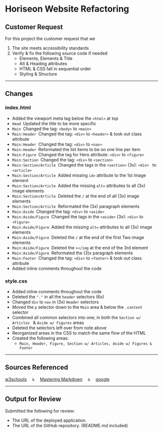 # Horiseon Website Refactoring

## Customer Request
For this project the customer request that we 

1. The site meets accessibility standards
2. Verify & fix the following source code if needed
    - Elements, Elements & Title
    - Alt & Heading attributes
    - HTML & CSS fall in sequential order
    - Styling & Structure
---

## Changes

### index.html
- Added the viewport meta tag below the `<html>` at top
- `Head `Updated the title to be more specific
- `Main `Changed the tag: `<body>` to `<main>`
- `Main:Header `Changed the tag: `<div>` to `<header>` & took out class attribute
- `Main:Header `Changed the tag: `<div>` to `<nav>`
- `Main:Header `Reformated the list items to be on one line per item
- `Main:Figure `Changed the tag for Hero attribute: `<div>` to `<figure>`
- `Main:Section `Changed the tag: `<div>` to `<section>`
- `Main:Section/Article `Changed the tags in the `<section>` (3x): `<div> ` to `<article>`
- `Main:Section/Article `Added missing `id=` attribute to the 1st image element
- `Main:Section/Article `Added the missing `alt=` attributes to all (3x) image elements
- `Main:Section/Article `Deleted the ` / ` at the end of all (3x) image elements
- `Main:Section/Article `Reformated the (3x) paragraph elements
- `Main:Aside `Changed the tag: `<div>` to `<aside>`
- `Main:Aside/Figure `Changed the tags in the `<aside>` (3x): `<div>` to `<Figure>`
- `Main:Aside/Figure `Added the missing `alt=` attributes to all (3x) image elements
- `Main:Aside/Figure `Deleted the ` / ` at the end of the first Two image elements
- `Main:Aside/Figure `Deleted the `></img` at the end of the 3rd element
- `Main:Aside/Figure `Reformated the (3)x paragraph elements
- `Main:Footer `Changed the tag: `<div>` to `<footer>` & took out class attribute
- Added inline comments throughout the code

### style.css
- Added inline comments throughout the code
- Deleted the `"."` in all the `header` selectors (6x)
- Changed `div` to `nav` in (3x) `Header` selectors
- Moved the `p` selector down to the `Main` area & below the `.content ` selector
- Combined all common selectors into one; in both the `Section w/ Articles ` & `Aside w/ Figures` areas
- Deleted the selectors left over from note above
- Reorganized areas in the CSS to match the same flow of the HTML
- Created the following areas:
    - `Main, Header, Figure, Section w/ Articles, Aside w/ Figures & Footer`
---

## Sources Referenced 

[w3schools](https://www.w3schools.com/html/html5_semantic_elements.asp) `   &   ` 
[Mastering Markdown](https://guides.github.com/features/mastering-markdown/) `   &   ` 
[google](https://www.google.com/)

---

## Output for Review

Submitted the following for review:

- The URL of the deployed application.
- The URL of the GitHub repository. (README.md included)